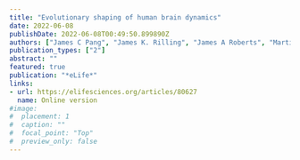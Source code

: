 ```yaml
---
title: "Evolutionary shaping of human brain dynamics"
date: 2022-06-08
publishDate: 2022-06-08T00:49:50.899890Z
authors: ["James C Pang", "James K. Rilling", "James A Roberts", "Martijn P. van den Heuvel", "Luca Cocchi"]
publication_types: ["2"]
abstract: ""
featured: true
publication: "*eLife*"
links: 
- url: https://elifesciences.org/articles/80627
  name: Online version
#image:
#  placement: 1
#  caption: ""
#  focal_point: "Top"
#  preview_only: false
---
```

